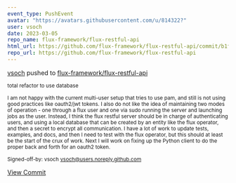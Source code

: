 ```yaml
---
event_type: PushEvent
avatar: "https://avatars.githubusercontent.com/u/814322?"
user: vsoch
date: 2023-03-05
repo_name: flux-framework/flux-restful-api
html_url: https://github.com/flux-framework/flux-restful-api/commit/b1f280d47865149159399b4860d763453eaec521
repo_url: https://github.com/flux-framework/flux-restful-api
---
```


<a href='https://github.com/vsoch' target='_blank'>vsoch</a> pushed to <a href='https://github.com/flux-framework/flux-restful-api' target='_blank'>flux-framework/flux-restful-api</a>

<small>total refactor to use database

I am not happy with the current multi-user setup that tries to use pam,
and still is not using good practices like oauth2/jwt tokens. I also
do not like the idea of maintaining two modes of operation - one through
a flux user and one via sudo running the server and launching jobs as the
user. Instead, I think the flux restful server should be in charge of
authenticating users, and using a local database that can be created
by an entity like the flux operator, and then a secret to encrypt all
communication. I have a lot of work to update tests, examples, and docs,
and then I need to test with the flux operator, but this should at least
be the start of the crux of work. Next I will work on fixing up the
Python client to do the proper back and forth for an oauth2 token.

Signed-off-by: vsoch <vsoch@users.noreply.github.com></small>

<a href='https://github.com/flux-framework/flux-restful-api/commit/b1f280d47865149159399b4860d763453eaec521' target='_blank'>View Commit</a>